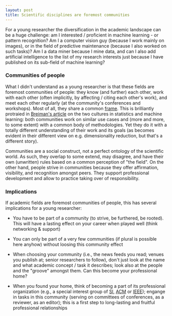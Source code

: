 ```yaml
---
layout: post
title: Scientific disciplines are foremost communities
---
```


For a young researcher the diversification in the academic landscape can be a huge challenge: am I interested / proficient in machine learning - or pattern recognition? Am I a computer vision guy (because I work mainly on images), or in the field of predictive maintenance (because I also worked on such tasks)? Am I a data miner because I mine data, and can I also add artificial intelligence to the list of my research interests just because I have published on its sub-field of machine learning?

### Communities of people

What I didn't understand as a young researcher is that these fields are foremost communities of people: they know (and further) each other, work with each other (often implicitly, by affecting / citing each other's work), and meet each other regularly (at the community's conferences and workshops). Most of all, they share a common [frame](https://en.wikipedia.org/wiki/Framing_(social_sciences)). This is brilliantly protraied in [Breiman's article](http://www2.math.uu.se/~thulin/mm/breiman.pdf) on the two cultures in statistics and machine learning: both communities work on similar use cases and (more and more, to some extent) with a common body of methodologies. Yet they do it with a totally different understanding of their work and its goals (as becomes evident in their different view on e.g. dimensionality reduction, but that's a different story). 

Communities are a social construct, not a perfect ontology of the scientific world. As such, they overlap to some extend, may disagree, and have their own (unwritten) rules based on a common perception of "the field". On the other hand, people strive in communities because they offer affirmation, visibility, and recognition amongst peers. They support professional development and allow to practice taking over of responsibility.

### Implications

If academic fields are foremost communities of people, this has several implications for a young researcher:

* You have to be part of a community (to strive, be furthered, be rooted). This will have a lasting effect on your career when played well (think networking & support)

* You can only be part of a very few communities (if plural is possible here anyhow) without loosing this community effect

* When choosing your community (i.e., the news feeds you read; venues you publish at; senior researchers to follow), don't just look at the name and what academic concept / task it describes; look also at the people and the "groove" amongst them. Can this become your professional home?

* When you found your home, think of becoming a part of its professional organization (e.g., a special interest group of [SI](http://www.s-i.ch/en/fachgruppen-und-sektionen/), [ACM](http://www.acm.org/sigs/) or [IEEE](https://www.ieee.org/membership-catalog/societies.html?N=4294925302)); engange in tasks in this community (serving on committees of conferences, as a reviewer, as an editor); this is a first step to long-lasting and fruitful professional relationships